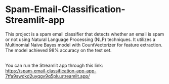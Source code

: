 # Spam-Email-Classification-Streamlit-app
This project is a spam email classifier that detects whether an email is spam or not using Natural Language Processing (NLP) techniques. It utilizes a Multinomial Naive Bayes model with CountVectorizer for feature extraction. The model achieved 98% accuracy on the test set.

<br>You can run the Streamlit app through this link:
<br>https://spam-email-classification-app-app-7tfa9swdkd2uyqgv9q5plu.streamlit.app/
